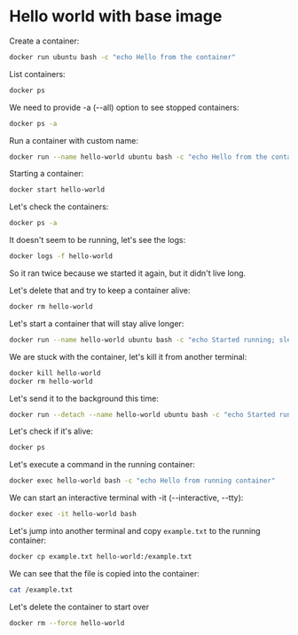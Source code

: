 # Hello world with base image

Create a container:

```sh
docker run ubuntu bash -c "echo Hello from the container"
```

List containers:

```sh
docker ps
```

We need to provide -a (--all) option to see stopped containers:

```sh
docker ps -a
```

Run a container with custom name:

```sh
docker run --name hello-world ubuntu bash -c "echo Hello from the container"
```

Starting a container:

```sh
docker start hello-world
```

Let's check the containers:

```sh
docker ps -a
```

It doesn't seem to be running, let's see the logs:

```sh
docker logs -f hello-world
```

So it ran twice because we started it again, but it didn't live long.

Let's delete that and try to keep a container alive:

```sh
docker rm hello-world
```

Let's start a container that will stay alive longer:

```sh
docker run --name hello-world ubuntu bash -c "echo Started running; sleep 100000"
```

We are stuck with the container, let's kill it from another terminal:

```sh
docker kill hello-world
docker rm hello-world
```

Let's send it to the background this time:

```sh
docker run --detach --name hello-world ubuntu bash -c "echo Started running; sleep 100000"
```

Let's check if it's alive:

```sh
docker ps
```

Let's execute a command in the running container:

```sh
docker exec hello-world bash -c "echo Hello from running container"
```

We can start an interactive terminal with -it (--interactive, --tty):

```sh
docker exec -it hello-world bash
```

Let's jump into another terminal and copy `example.txt` to the running container:

```sh
docker cp example.txt hello-world:/example.txt
```

We can see that the file is copied into the container:

```sh
cat /example.txt
```

Let's delete the container to start over

```sh
docker rm --force hello-world
```
